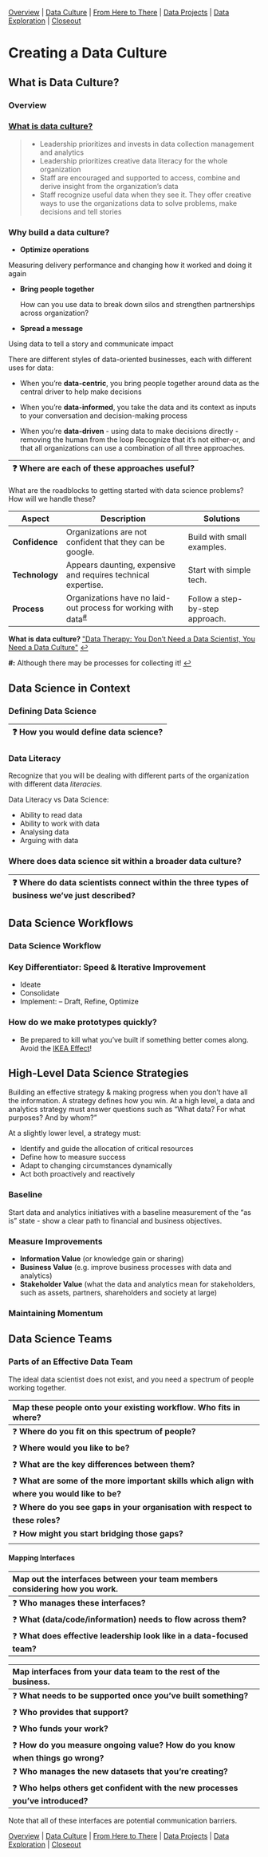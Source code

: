 [Overview](./00_overview.md) | [Data Culture](./01_culture.md) |
[From Here to There](./02_fromheretothere.md) | [Data Projects](./03_projects.md) | [Data Exploration](./04_dataexploration.md) | [Closeout](./05_closeout.md)

# Creating a Data Culture

## What is Data Culture?

### Overview

### <a id="a2">[What is data culture?](#f2 "Data Therapy: You Don’t Need a Data Scientist, You Need a Data Culture")</a>

> *	Leadership prioritizes and invests in data collection management and analytics
> *	Leadership prioritizes creative data literacy for the whole organization
> *	Staff are encouraged and supported to access, combine and derive insight from the organization’s data
> *	Staff recognize useful data when they see it. They offer creative ways to use the organizations data to solve problems, make decisions and tell stories

### Why build a data culture?

*	**Optimize operations**

  Measuring delivery performance and changing how it worked and doing it again

* **Bring people together**

  How can you use data to break down silos and strengthen partnerships across organization?

*	**Spread a message**

  Using data to tell a story and communicate impact

There are different styles of data-oriented businesses, each with different uses for data:

* When you’re **data-centric**, you bring people together around data as the central driver to help make decisions

*	When you’re **data-informed**, you take the data and its context as inputs to your conversation and decision-making process

*	When you’re **data-driven** - using data to make decisions directly - removing the human from the loop
Recognize that it’s not either-or, and that all organizations can use a combination of all three approaches.

| :question: Where are each of these approaches useful? |
| :--------------------------------------------- |

What are the roadblocks to getting started with data science problems? How will we handle these?

| Aspect         | Description                                                                                                     | Solutions                      |
| -------------- | --------------------------------------------------------------------------------------------------------------- | ------------------------------ |
| **Confidence** | Organizations are not confident that they can be google.                                                                 | Build with small examples.     |
| **Technology** | Appears daunting, expensive and requires technical expertise.                                                   | Start with simple tech.        |
| **Process**    | Organizations have no laid-out process for working with data<sup id="a2">[#](#f2 "Although there may be processes for collecting it!")</sup>  | Follow a step-by-step approach. |


<b id="f1">What is data culture? </b> ["Data Therapy: You Don’t Need a Data Scientist, You Need a Data Culture"](https://datatherapy.org/2017/12/06/building-a-data-culture) [↩](#a1)

<b id="f2">#:</b> Although there may be processes for collecting it! [↩](#a2)



## Data Science in Context

### Defining Data Science

| :question: How you would define data science? |
|:--------------------------------------------- |


### Data Literacy

Recognize that you will be dealing with different parts of the organization with different data *literacies*.

Data Literacy vs Data Science:

* Ability to read data
* Ability to work with data
* Analysing data
* Arguing with data

### Where does data science sit within a broader data culture?

| :question: Where do data scientists connect within the three types of business we’ve just described? |
|:---------------------------------------------------------------------------------------------------- |

## Data Science Workflows

### Data Science Workflow

### Key Differentiator: Speed & Iterative Improvement

*	Ideate
* Consolidate
* Implement:
  – Draft, Refine, Optimize

### How do we make prototypes quickly?
*	Be prepared to kill what you’ve built if something better comes along. Avoid the [IKEA Effect]!

[IKEA Effect]: https://doi.org/10.1016/j.jcps.2011.08.002 "Norton, M.I., Mochon, D., Ariely, D., 2012. The IKEA effect: When labor leads to love. Journal of Consumer Psychology 22, 453–460. doi: 10.1016/j.jcps.2011.08.002"

## High-Level Data Science Strategies

Building an effective strategy & making progress when you don’t have all the information. A strategy defines how you win. At a high level, a data and analytics strategy must answer questions such as “What data? For what purposes? And by whom?”

At a slightly lower level, a strategy must:
  *	Identify and guide the allocation of critical resources
  *	Define how to measure success
  *	Adapt to changing circumstances dynamically
  *	Act both proactively and reactively

### Baseline

Start data and analytics initiatives with a baseline measurement of the “as is” state - show a clear path to financial and business objectives.

### Measure Improvements

* **Information Value** (or knowledge gain or sharing)
*	**Business Value** (e.g. improve business processes with data and analytics)
* **Stakeholder Value** (what the data and analytics mean for stakeholders, such as assets, partners, shareholders and society at large)

### Maintaining Momentum


## Data Science Teams  

### Parts of an Effective Data Team

The ideal data scientist does not exist, and you need a spectrum of people working together.


| Map these people onto your existing workflow. Who fits in where?                                       |
|:------------------------------------------------------------------------------------------------------ |
| :question: **Where do you fit on this spectrum of people?**                                            |
| :question: **Where would you like to be?**                                                             |
| :question: **What are the key differences between them?**                                              |
| :question: **What are some of the more important skills which align with where you would like to be?** |
| :question: **Where do you see gaps in your organisation with respect to these roles?**                 |
| :question: **How might you start bridging those gaps?**                                                |


#### Mapping Interfaces

| Map out the interfaces between your team members considering how you work.      |
|:------------------------------------------------------------------------------- |
| :question: **Who manages these interfaces?**                                    |
| :question: **What (data/code/information) needs to flow across them?**          |
| :question: **What does effective leadership look like in a data-focused team?** |



| Map interfaces from your data team to the rest of the business.                         |
|:--------------------------------------------------------------------------------------- |
| :question: **What needs to be supported once you’ve built something?**                  |
| :question: **Who provides that support?**                                               |
| :question: **Who funds your work?**                                                     |
| :question: **How do you measure ongoing value? How do you know when things go wrong?**  |
| :question: **Who manages the new datasets that you’re creating?**                       |
| :question: **Who helps others get confident with the new processes you’ve introduced?** |


Note that all of these interfaces are potential communication barriers.

[Overview](./00_overview.md) | [Data Culture](./01_culture.md) |
[From Here to There](./02_fromheretothere.md) | [Data Projects](./03_projects.md) | [Data Exploration](./04_dataexploration.md) | [Closeout](./05_closeout.md)